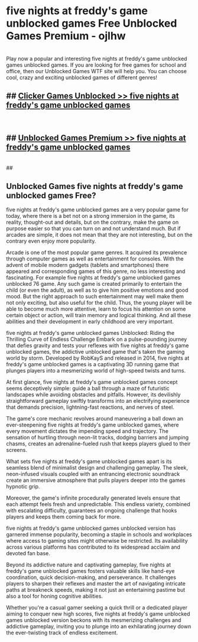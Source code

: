 # five nights at freddy's game unblocked games  Free Unblocked Games Premium - ojlhw <br>
<br>
Play now a popular and interesting five nights at freddy's game unblocked games unblocked games. If you are looking for free games for school and office, then our Unblocked Games WTF site will help you. You can choose cool, crazy and exciting unblocked games of different genres!


## ##  [Clicker Games Unblocked >> five nights at freddy's game unblocked games](http://freeplayer.one?title=five_nights_at_freddy's_game_unblocked_games&ref=UGames)
  <br>

##  ## [Unblocked Games Premium >> five nights at freddy's game unblocked games](http://freeplayer.one?title=five_nights_at_freddy's_game_unblocked_games&ref=UGames)
  <br>
  ##



## Unblocked Games five nights at freddy's game unblocked games Free?

five nights at freddy's game unblocked games are a very popular game for today, where there is a bet not on a strong immersion in the game, its reality, thought-out and details, but on the contrary, make the game on purpose easier so that you can turn on and not understand much. But if arcades are simple, it does not mean that they are not interesting, but on the contrary even enjoy more popularity.

Arcade is one of the most popular game genres. It acquired its prevalence through computer games as well as entertainment for consoles. With the advent of mobile modern gadgets (tablets and smartphones) there appeared and corresponding games of this genre, no less interesting and fascinating. For example five nights at freddy's game unblocked games unblocked 76 game. Any such game is created primarily to entertain the child (or even the adult), as well as to give him positive emotions and good mood. But the right approach to such entertainment may well make them not only exciting, but also useful for the child. Thus, the young player will be able to become much more attentive, learn to focus his attention on some certain object or action, will train memory and logical thinking. And all these abilities and their development in early childhood are very important.

five nights at freddy's game unblocked games Unblocked: Riding the Thrilling Curve of Endless Challenge
Embark on a pulse-pounding journey that defies gravity and tests your reflexes with five nights at freddy's game unblocked games, the addictive unblocked game that's taken the gaming world by storm. Developed by RobKayS and released in 2014, five nights at freddy's game unblocked games is a captivating 3D running game that plunges players into a mesmerizing world of high-speed twists and turns.

At first glance, five nights at freddy's game unblocked games concept seems deceptively simple: guide a ball through a maze of futuristic landscapes while avoiding obstacles and pitfalls. However, its devilishly straightforward gameplay swiftly transforms into an electrifying experience that demands precision, lightning-fast reactions, and nerves of steel.

The game's core mechanic revolves around maneuvering a ball down an ever-steepening five nights at freddy's game unblocked games, where every movement dictates the impending speed and trajectory. The sensation of hurtling through neon-lit tracks, dodging barriers and jumping chasms, creates an adrenaline-fueled rush that keeps players glued to their screens.

What sets five nights at freddy's game unblocked games apart is its seamless blend of minimalist design and challenging gameplay. The sleek, neon-infused visuals coupled with an entrancing electronic soundtrack create an immersive atmosphere that pulls players deeper into the games hypnotic grip.

Moreover, the game's infinite procedurally generated levels ensure that each attempt feels fresh and unpredictable. This endless variety, combined with escalating difficulty, guarantees an ongoing challenge that hooks players and keeps them coming back for more.

five nights at freddy's game unblocked games unblocked version has garnered immense popularity, becoming a staple in schools and workplaces where access to gaming sites might otherwise be restricted. Its availability across various platforms has contributed to its widespread acclaim and devoted fan base.

Beyond its addictive nature and captivating gameplay, five nights at freddy's game unblocked games fosters valuable skills like hand-eye coordination, quick decision-making, and perseverance. It challenges players to sharpen their reflexes and master the art of navigating intricate paths at breakneck speeds, making it not just an entertaining pastime but also a tool for honing cognitive abilities.

Whether you're a casual gamer seeking a quick thrill or a dedicated player aiming to conquer new high scores, five nights at freddy's game unblocked games unblocked version beckons with its mesmerizing challenges and addictive gameplay, inviting you to plunge into an exhilarating journey down the ever-twisting track of endless excitement.